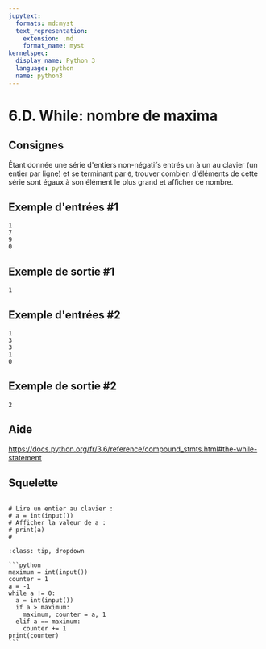 ```yaml
---
jupytext:
  formats: md:myst
  text_representation:
    extension: .md
    format_name: myst
kernelspec:
  display_name: Python 3
  language: python
  name: python3
---
```


# 6.D. While: nombre de maxima

## Consignes

Étant donnée une série d'entiers non-négatifs entrés un à un au clavier (un entier par ligne) et se terminant par `0`, trouver combien d'éléments de cette série sont égaux à son élément le plus grand et afficher ce nombre.

## Exemple d'entrées #1

```
1
7
9
0
```

## Exemple de sortie #1

```
1
```

## Exemple d'entrées #2

```
1
3
3
1
0
```

## Exemple de sortie #2

```
2
```

## Aide

https://docs.python.org/fr/3.6/reference/compound_stmts.html#the-while-statement

## Squelette

```{code-cell} ipython3

# Lire un entier au clavier :
# a = int(input())
# Afficher la valeur de a :
# print(a)
# 
```

````{admonition} Cliquez ici pour voir la solution
:class: tip, dropdown

```python
maximum = int(input())
counter = 1
a = -1
while a != 0:
  a = int(input())
  if a > maximum:
    maximum, counter = a, 1
  elif a == maximum:
    counter += 1
print(counter)
```
````
